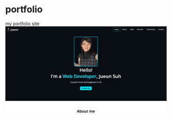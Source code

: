 # portfolio
 my portfolio site
![Model](https://github.com/cocovel/portfolio/blob/main/images/Screenshot.png)
